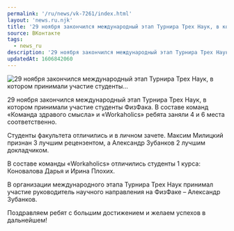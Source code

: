 ```yaml
---
permalink: '/ru/news/vk-7261/index.html'
layout: 'news.ru.njk'
title: '29 ноября закончился международный этап Турнира Трех Наук, в котором принимали участие студенты'
source: ВКонтакте
tags:
  - news_ru
description: '29 ноября закончился международный этап Турнира Трех Наук, в котором принимали участие студенты…'
updatedAt: 1606842060
---
```

![29 ноября закончился международный этап Турнира Трех Наук, в котором принимали участие студенты…](https://sun9-33.userapi.com/impg/Qb5YAN4ojUaIwGAqLOmqxbGusVDb7_5KUBaCDw/twrxUVfPZno.jpg?size=1280x720&quality=96&proxy=1&sign=4af7e71a90cbf42235ad69eabb40d233&c_uniq_tag=Vw-sJxO96XDyp20_y8ZKkZb7ikMJ_duFPp5UCPUj60Q&type=album)

29 ноября закончился международный этап Турнира Трех Наук, в котором принимали участие студенты ФизФака. В составе команд «Команда здравого смысла» и «Workaholics» ребята заняли 4 и 6 места соответственно.

Студенты факультета отличились и в личном зачете. Максим Милицкий признан 3 лучшим рецензентом, а Александр Зубанков 2 лучшим докладчиком.

В составе команды «Workaholics» отличились студенты 1 курса: Коновалова Дарья и Ирина Плохих.

В организации международного этапа Турнира Трех Наук принимал участие руководитель научного направления на ФизФаке – Александр Зубанков.

Поздравляем ребят с большим достижением и желаем успехов в дальнейшем!
